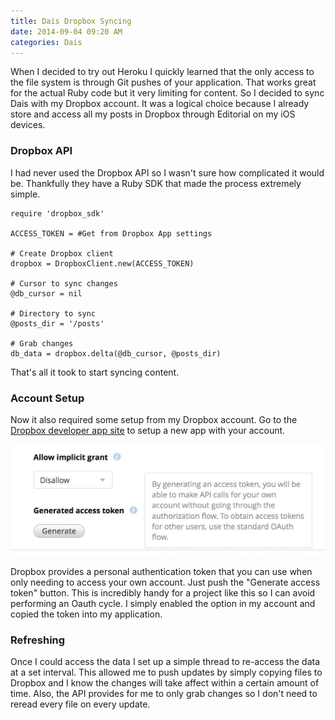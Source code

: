 ```yaml
---
title: Dais Dropbox Syncing
date: 2014-09-04 09:20 AM
categories: Dais
---
```


When I decided to try out Heroku I quickly learned that the only access to the file system is through Git pushes of your application. That works great for the actual Ruby code but it very limiting for content. So I decided to sync Dais with my Dropbox account. It was a logical choice because I already store and access all my posts in Dropbox through Editorial on my iOS devices.

### Dropbox API

I had never used the Dropbox API so I wasn't sure how complicated it would be. Thankfully they have a Ruby SDK that made the process extremely simple.

	require 'dropbox_sdk'

	ACCESS_TOKEN = #Get from Dropbox App settings

	# Create Dropbox client
	dropbox = DropboxClient.new(ACCESS_TOKEN)

	# Cursor to sync changes
	@db_cursor = nil

	# Directory to sync
	@posts_dir = '/posts'

	# Grab changes
	db_data = dropbox.delta(@db_cursor, @posts_dir)

That's all it took to start syncing content.

### Account Setup

Now it also required some setup from my Dropbox account. Go to the [Dropbox developer app site](https://www.dropbox.com/developers/apps) to setup a new app with your account.

![Dropbox access token](/images/dropbox-access-token.jpg)

Dropbox provides a personal authentication token that you can use when only needing to access your own account. Just push the "Generate access token" button. This is incredibly handy for a project like this so I can avoid performing an Oauth cycle. I simply enabled the option in my account and copied the token into my application.

### Refreshing

Once I could access the data I set up a simple thread to re-access the data at a set interval. This allowed me to push updates by simply copying files to Dropbox and I know the changes will take affect within a certain amount of time. Also, the API provides for me to only grab changes so I don't need to reread every file on every update.
